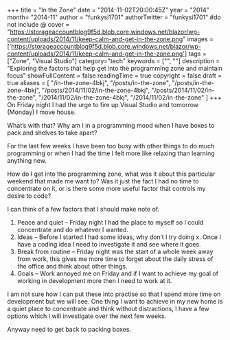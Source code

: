 +++
title = "In the Zone"
date = "2014-11-02T20:00:45Z"
year = "2014"
month= "2014-11"
author = "funkysi1701"
authorTwitter = "funkysi1701" #do not include @
cover = "https://storageaccountblog9f5d.blob.core.windows.net/blazor/wp-content/uploads/2014/11/keep-calm-and-get-in-the-zone.png"
images = ['https://storageaccountblog9f5d.blob.core.windows.net/blazor/wp-content/uploads/2014/11/keep-calm-and-get-in-the-zone.png']
tags = ["Zone", "Visual Studio"]
category="tech"
keywords = ["", ""]
description = "Exploring the factors that help get into the programming zone and maintain focus"
showFullContent = false
readingTime = true
copyright = false
draft = true
aliases = [
    "/in-the-zone-4bkj",
    "/posts/in-the-zone",
    "/posts/in-the-zone-4bkj",
    "/posts/2014/11/02/in-the-zone-4bkj",
    "/posts/2014/11/02/in-the-zone",
    "/2014/11/02/in-the-zone-4bkj",
    "/2014/11/02/in-the-zone"
]
+++
On Friday night I had the urge to fire up Visual Studio and tomorrow (Monday) I move house.

What’s with that? Why am I in a programming mood when I have boxes to pack and shelves to take apart?

For the last few weeks I have been too busy with other things to do much programming or when I had the time I felt more like relaxing than learning anything new.

How do I get into the programming zone, what was it about this particular weekend that made me want to? Was it just the fact I had no time to concentrate on it, or is there some more useful factor that controls my desire to code?

I can think of a few factors that I should make note of.

1. Peace and quiet – Friday night I had the place to myself so I could concentrate and do whatever I wanted.
2. Ideas – Before I started I had some ideas, why don’t I try doing x. Once I have a coding idea I need to investigate it and see where it goes.
3. Break from routine – Friday night was the start of a whole week away from work, this gives me more time to forget about the daily stress of the office and think about other things.
4. Goals – Work annoyed me on Friday and if I want to achieve my goal of working in development more then I need to work at it.

I am not sure how I can put these into practise so that I spend more time on development but we will see. One thing I want to achieve in my new home is a quiet place to concentrate and think without distractions, I have a few options which I will investigate over the next few weeks.

Anyway need to get back to packing boxes.